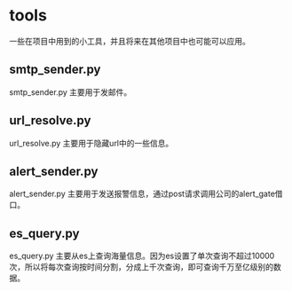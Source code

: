 # tools
一些在项目中用到的小工具，并且将来在其他项目中也可能可以应用。

## smtp\_sender.py
smtp\_sender.py 主要用于发邮件。

## url\_resolve.py
url_resolve.py 主要用于隐藏url中的一些信息。

## alert\_sender.py
alert\_sender.py 主要用于发送报警信息，通过post请求调用公司的alert_gate借口。

## es\_query.py
es\_query.py 主要从es上查询海量信息。因为es设置了单次查询不超过10000次，所以将每次查询按时间分割，分成上千次查询，即可查询千万至亿级别的数据。
